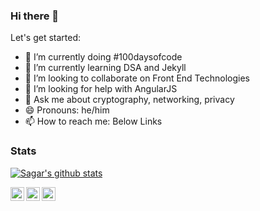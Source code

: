 ### Hi there 👋

Let's get started:

- 🔭 I’m currently doing #100daysofcode
- 🌱 I’m currently learning DSA and Jekyll
- 👯 I’m looking to collaborate on Front End Technologies
- 🤔 I’m looking for help with AngularJS
- 💬 Ask me about cryptography, networking, privacy
- 😄 Pronouns: he/him
- 📫 How to reach me: Below Links


### Stats

[![Sagar's github stats](https://github-readme-stats.vercel.app/api?username=sagarmittal1&theme=radical&show_icons=true)](https://github.com/sagarmittal1/github-readme-stats)

<a href="https://www.linkedin.com/in/sagarmittal5/">
<img align="left" alt="Sagar Mittal" width="22px" src="https://cdn.jsdelivr.net/npm/simple-icons@v3/icons/linkedin.svg" />
</a>
<a href="https://twitter.com/sagar_mittal5">
<img align="left" alt="Sagar Mittal | Twitter" width="22px" src="https://cdn.jsdelivr.net/npm/simple-icons@v3/icons/twitter.svg" />
</a>
<a href="https://www.instagram.com/sagar_mittal5/">
<img align="left" alt="Sagar Mittal" width="22px" src="https://cdn.jsdelivr.net/npm/simple-icons@v3/icons/instagram.svg" />
</a>

